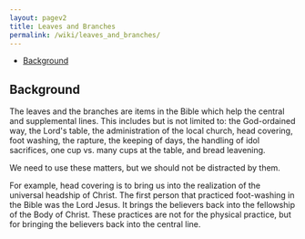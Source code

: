 ```yaml
---
layout: pagev2
title: Leaves and Branches
permalink: /wiki/leaves_and_branches/
---
```

- [Background](#background)

## Background

The leaves and the branches are items in the Bible which help the central and supplemental lines. This includes but is not limited to: the God-ordained way, the Lord's table, the administration of the local church, head covering, foot washing, the rapture, the keeping of days, the handling of idol sacrifices, one cup vs. many cups at the table, and bread leavening.

We need to use these matters, but we should not be distracted by them.

For example, head covering is to bring us into the realization of the universal headship of Christ. The first person that practiced foot-washing in the Bible was the Lord Jesus. It brings the believers back into the fellowship of the Body of Christ. These practices are not for the physical practice, but for bringing the believers back into the central line.